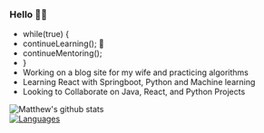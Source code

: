 ### Hello 👋🏼
- while(true) {
-   continueLearning(); 🧠
-   continueMentoring();
- }                                  
- Working on a blog site for my wife and practicing algorithms  
- Learning React with Springboot, Python and Machine learning
- Looking to Collaborate on Java, React, and Python Projects
                                                                         
![Matthew's github stats](https://github-readme-stats.vercel.app/api?username=Mdbaker19&show_icons=true&theme=radical)   
[![Languages](https://github-readme-stats.vercel.app/api/top-langs/?username=Mdbaker19&langs_count=8&layout=compact&theme=chartreuse-dark)](https://github.com/Mdbaker19/github-readme-stats)
